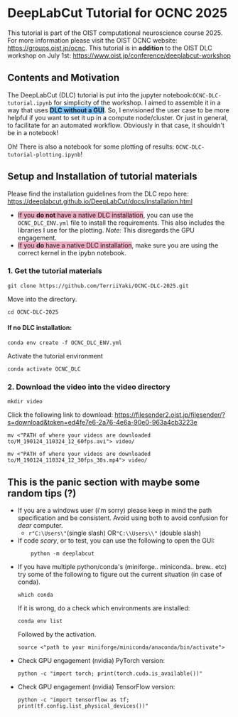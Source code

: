 # DeepLabCut Tutorial for OCNC 2025
This tutorial is part of the OIST computational neuroscience course 2025. For more information please visit the OIST OCNC website: https://groups.oist.jp/ocnc. This tutorial is in **addition** to the OIST DLC workshop on July 1st: https://www.oist.jp/conference/deeplabcut-workshop
## Contents and Motivation
The DeepLabCut (DLC) tutorial is put into the jupyter notebook:`OCNC-DLC-tutorial.ipynb` for simplicity of the workshop. I aimed to assemble it in a way that uses <span style="background-color:rgb(125, 194, 255)">**DLC without a GUI**</span>. So, I envisioned the user case to be more helpful if you want to set it up in a compute node/cluster. Or just in general, to facilitate for an automated workflow. Obviously in that case, it shouldn't be in a notebook! 

Oh! There is also a notebook for some plotting of results: `OCNC-DLC-tutorial-plotting.ipynb`! 
## Setup and Installation of tutorial materials
Please find the installation guidelines from the DLC repo here: https://deeplabcut.github.io/DeepLabCut/docs/installation.html
- <span style="background-color:rgb(237, 172, 194)">If you <b>do not</b> have a native DLC installation</span>, you can use the `OCNC_DLC_ENV.yml` file to install the requirements. This also includes the libraries I use for the plotting. *Note:* This disregards the GPU engagement.
- <span style="background-color:rgb(237, 172, 194)">If you <b>do</b> have a native DLC installation</span>, make sure you are using the correct kernel in the ipybn notebook.

### 1. Get the tutorial materials
```shell
git clone https://github.com/TerriiYaki/OCNC-DLC-2025.git
```
Move into the directory.
```shell
cd OCNC-DLC-2025
```
#### If no DLC installation:
```shell
conda env create -f OCNC_DLC_ENV.yml
```
Activate the tutorial environment
```shell
conda activate OCNC_DLC
```
### 2. Download the video into the video directory
```shell
mkdir video
```
Click the following link to download: https://filesender2.oist.jp/filesender/?s=download&token=ed4fe7e6-2a76-4e6a-90e0-963a4cb3223e
```shell
mv <"PATH of where your videos are downloaded to/M_190124_110324_12_60fps.avi"> video/
```
```shell
mv <"PATH of where your videos are downloaded to/M_190124_110324_12_30fps_30s.mp4"> video/
```
## This is the panic section with maybe some random tips (?)
- If you are a windows user (i'm sorry) please keep in mind the path specification and be consistent. Avoid using both to avoid confusion for *dear* computer. 
    - `r"C:\Users\"`(single slash) OR`"C:\\Users\\"` (double slash)
- If code *scary*, or to test, you can use the following to open the GUI:
    ```shell
        python -m deeplabcut
    ```
- If you have multiple python/conda's (miniforge.. miniconda.. brew.. etc) try some of the following to figure out the current situation (in case of conda). 
    ```shell
    which conda
    ```
    If it is wrong, do a check which environments are installed:
    ```shell
    conda env list
    ```
    Followed by the activation.
    ```shell
    source <"path to your miniforge/miniconda/anaconda/bin/activate">
    ```
- Check GPU engagement (nvidia) PyTorch version:
    ```shell
    python -c "import torch; print(torch.cuda.is_available())"
    ```
- Check GPU engagement (nvidia) TensorFlow version:
    ```shell
    python -c "import tensorflow as tf; print(tf.config.list_physical_devices())"
    ```